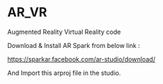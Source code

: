 # AR_VR
Augmented Reality Virtual Reality code

Download & Install AR Spark from below link :

https://sparkar.facebook.com/ar-studio/download/


And Import this arproj file in the studio.
